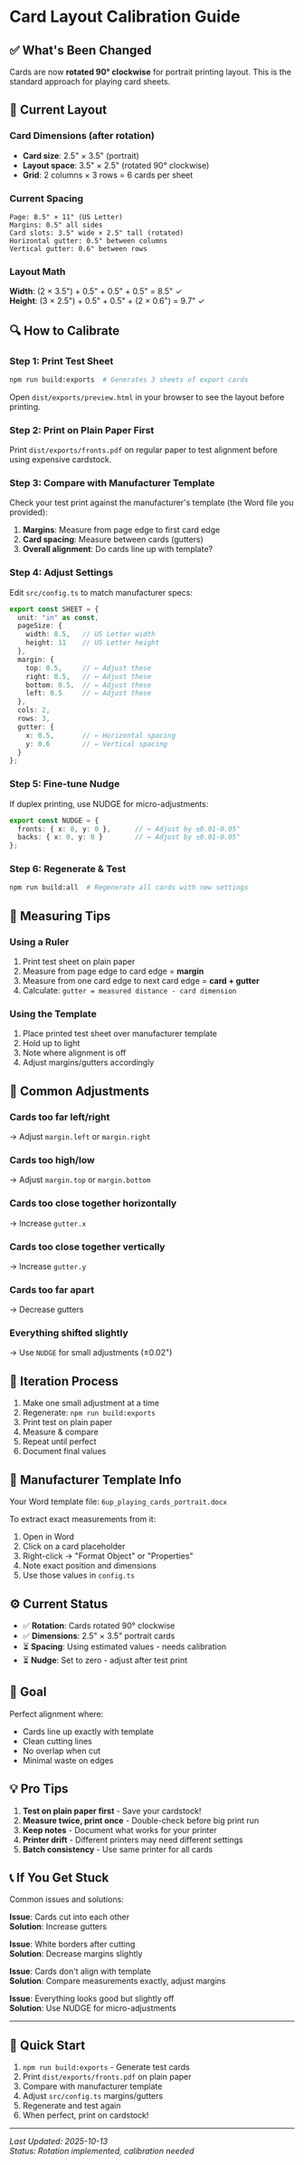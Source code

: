 # Card Layout Calibration Guide

## ✅ What's Been Changed

Cards are now **rotated 90° clockwise** for portrait printing layout. This is the standard approach for playing card sheets.

## 📐 Current Layout

### Card Dimensions (after rotation)
- **Card size**: 2.5" × 3.5" (portrait)
- **Layout space**: 3.5" × 2.5" (rotated 90° clockwise)
- **Grid**: 2 columns × 3 rows = 6 cards per sheet

### Current Spacing
```
Page: 8.5" × 11" (US Letter)
Margins: 0.5" all sides
Card slots: 3.5" wide × 2.5" tall (rotated)
Horizontal gutter: 0.5" between columns
Vertical gutter: 0.6" between rows
```

### Layout Math
**Width**: (2 × 3.5") + 0.5" + 0.5" + 0.5" = 8.5" ✓  
**Height**: (3 × 2.5") + 0.5" + 0.5" + (2 × 0.6") = 9.7" ✓

## 🔍 How to Calibrate

### Step 1: Print Test Sheet
```bash
npm run build:exports  # Generates 3 sheets of export cards
```

Open `dist/exports/preview.html` in your browser to see the layout before printing.

### Step 2: Print on Plain Paper First
Print `dist/exports/fronts.pdf` on regular paper to test alignment before using expensive cardstock.

### Step 3: Compare with Manufacturer Template
Check your test print against the manufacturer's template (the Word file you provided):

1. **Margins**: Measure from page edge to first card edge
2. **Card spacing**: Measure between cards (gutters)
3. **Overall alignment**: Do cards line up with template?

### Step 4: Adjust Settings
Edit `src/config.ts` to match manufacturer specs:

```typescript
export const SHEET = {
  unit: "in" as const,
  pageSize: { 
    width: 8.5,   // US Letter width
    height: 11    // US Letter height
  },
  margin: { 
    top: 0.5,     // ← Adjust these
    right: 0.5,   // ← Adjust these
    bottom: 0.5,  // ← Adjust these
    left: 0.5     // ← Adjust these
  },
  cols: 2,
  rows: 3,
  gutter: { 
    x: 0.5,       // ← Horizontal spacing
    y: 0.6        // ← Vertical spacing
  }
};
```

### Step 5: Fine-tune Nudge
If duplex printing, use NUDGE for micro-adjustments:

```typescript
export const NUDGE = {
  fronts: { x: 0, y: 0 },      // ← Adjust by ±0.01-0.05"
  backs: { x: 0, y: 0 }        // ← Adjust by ±0.01-0.05"
};
```

### Step 6: Regenerate & Test
```bash
npm run build:all  # Regenerate all cards with new settings
```

## 📏 Measuring Tips

### Using a Ruler
1. Print test sheet on plain paper
2. Measure from page edge to card edge = **margin**
3. Measure from one card edge to next card edge = **card + gutter**
4. Calculate: `gutter = measured distance - card dimension`

### Using the Template
1. Place printed test sheet over manufacturer template
2. Hold up to light
3. Note where alignment is off
4. Adjust margins/gutters accordingly

## 🎯 Common Adjustments

### Cards too far left/right
→ Adjust `margin.left` or `margin.right`

### Cards too high/low
→ Adjust `margin.top` or `margin.bottom`

### Cards too close together horizontally
→ Increase `gutter.x`

### Cards too close together vertically
→ Increase `gutter.y`

### Cards too far apart
→ Decrease gutters

### Everything shifted slightly
→ Use `NUDGE` for small adjustments (±0.02")

## 🔄 Iteration Process

1. Make one small adjustment at a time
2. Regenerate: `npm run build:exports`
3. Print test on plain paper
4. Measure & compare
5. Repeat until perfect
6. Document final values

## 📝 Manufacturer Template Info

Your Word template file: `6up_playing_cards_portrait.docx`

To extract exact measurements from it:
1. Open in Word
2. Click on a card placeholder
3. Right-click → "Format Object" or "Properties"
4. Note exact position and dimensions
5. Use those values in `config.ts`

## ⚙️ Current Status

- ✅ **Rotation**: Cards rotated 90° clockwise
- ✅ **Dimensions**: 2.5" × 3.5" portrait cards
- ⏳ **Spacing**: Using estimated values - needs calibration
- ⏳ **Nudge**: Set to zero - adjust after test print

## 🎯 Goal

Perfect alignment where:
- Cards line up exactly with template
- Clean cutting lines
- No overlap when cut
- Minimal waste on edges

## 💡 Pro Tips

1. **Test on plain paper first** - Save your cardstock!
2. **Measure twice, print once** - Double-check before big print run
3. **Keep notes** - Document what works for your printer
4. **Printer drift** - Different printers may need different settings
5. **Batch consistency** - Use same printer for all cards

## 📞 If You Get Stuck

Common issues and solutions:

**Issue**: Cards cut into each other  
**Solution**: Increase gutters

**Issue**: White borders after cutting  
**Solution**: Decrease margins slightly

**Issue**: Cards don't align with template  
**Solution**: Compare measurements exactly, adjust margins

**Issue**: Everything looks good but slightly off  
**Solution**: Use NUDGE for micro-adjustments

---

## 🚀 Quick Start

1. `npm run build:exports` - Generate test cards
2. Print `dist/exports/fronts.pdf` on plain paper
3. Compare with manufacturer template
4. Adjust `src/config.ts` margins/gutters
5. Regenerate and test again
6. When perfect, print on cardstock!

---

*Last Updated: 2025-10-13*  
*Status: Rotation implemented, calibration needed*

